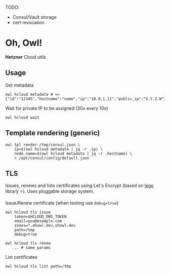 TODO:
- Consul/Vault storage
- cert revocation

# Oh, Owl!

**Hetzner** Cloud utils

## Usage

Get metadata
```
owl hcloud metadata # => {"id":"12345","hostname":"name","ip":"10.0.1.11","public_ip":"X.Y.Z.W"}
```

Wait for private IP to be assigned (30x every 10s)
```
owl hcloud wait
```

## Template rendering (generic)

```
owl tpl render /tmp/consul.json \
    ip=$(owl hcloud metadata | jq -r .ip) \
    node_name=$(owl hcloud metadata | jq -r .hostname) \
    > /opt/consul/config/default.json
```

## TLS

Issues, renews and lists certificates using Let's Encrypt (based on [lego](https://github.com/go-acme/lego/) library :star:).
Uses pluggable storage system.

Issue/Renew certificate (when testing use `debug=true`)
```
owl hcloud tls issue
    token=$HCLOUD_DNS_TOKEN
    email=you@example.com
    zones=*.ohowl.dev,ohowl.dev
    path=/tmp
    debug=true

owl hcloud tls renew
   ... # same params
```

List certificates
```
owl hcloud tls list path=/tmp
```
